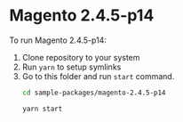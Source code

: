 # Magento 2.4.5-p14

To run Magento 2.4.5-p14:

1. Clone repository to your system
2. Run `yarn` to setup symlinks
3. Go to this folder and run `start` command.
    ```bash
    cd sample-packages/magento-2.4.5-p14

    yarn start
    ```